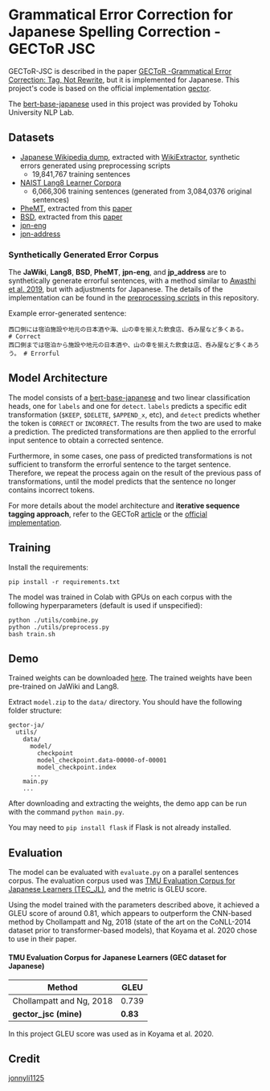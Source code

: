 # Grammatical Error Correction for Japanese Spelling Correction - GECToR JSC

GECToR-JSC is described in the paper [GECToR -Grammatical Error Correction: Tag, Not Rewrite](https://arxiv.org/abs/2005.12592), but it is implemented for Japanese. This project's code is based on the official implementation [gector](https://github.com/grammarly/gector).

The [bert-base-japanese](https://huggingface.co/cl-tohoku/bert-base-japanese-v2) used in this project was provided by Tohoku University NLP Lab.

## Datasets

- [Japanese Wikipedia dump](https://dumps.wikimedia.org/), extracted with [WikiExtractor](https://github.com/attardi/wikiextractor), synthetic errors generated using preprocessing scripts
  - 19,841,767 training sentences
- [NAIST Lang8 Learner Corpora](https://sites.google.com/site/naistlang8corpora/)
  - 6,066,306 training sentences (generated from 3,084,0376 original sentences)
- [PheMT](https://github.com/cl-tohoku/PheMT), extracted from this [paper](https://arxiv.org/pdf/2011.02121.pdf)
- [BSD](https://github.com/tsuruoka-lab/BSD), extracted from this [paper](https://arxiv.org/pdf/2008.01940.pdf)
- [jpn-eng](http://www.manythings.org/anki/)
- [jpn-address](https://drive.google.com/drive/folders/1kBz8wbYztRkgz2nQgQvBD1wkWz8Jwz1-?usp=sharing)

### Synthetically Generated Error Corpus

The **JaWiki**, **Lang8**, **BSD**, **PheMT**, **jpn-eng**, and **jp_address** are to synthetically generate errorful sentences, with a method similar to [Awasthi et al. 2019](https://github.com/awasthiabhijeet/PIE/tree/master/errorify), but with adjustments for Japanese. The details of the implementation can be found in the [preprocessing scripts](https://github.com/phkhanhtrinh23/gector_jsc/blob/main/utils/preprocess.py) in this repository.

Example error-generated sentence:
```
西口側には宿泊施設や地元の日本酒や海、山の幸を揃えた飲食店、呑み屋など多くある。        # Correct
西口側までは宿泊から施設や地元の日本酒や、山の幸を揃えた飲食は店、呑み屋など多くあろう。 # Errorful
```

## Model Architecture

The model consists of a [bert-base-japanese](https://huggingface.co/cl-tohoku/bert-base-japanese-v2) and two linear classification heads, one for `labels` and one for `detect`. `labels` predicts a specific edit transformation (`$KEEP`, `$DELETE`, `$APPEND_x`, etc), and `detect` predicts whether the token is `CORRECT` or `INCORRECT`. The results from the two are used to make a prediction. The predicted transformations are then applied to the errorful input sentence to obtain a corrected sentence.

Furthermore, in some cases, one pass of predicted transformations is not sufficient to transform the errorful sentence to the target sentence. Therefore, we repeat the process again on the result of the previous pass of transformations, until the model predicts that the sentence no longer contains incorrect tokens.

For more details about the model architecture and __iterative sequence tagging approach__, refer to the GECToR [article](https://www.grammarly.com/blog/engineering/gec-tag-not-rewrite/) or the [official implementation](https://github.com/grammarly/gector/blob/master/gector/seq2labels_model.py).

## Training
Install the requirements:
```
pip install -r requirements.txt
```

The model was trained in Colab with GPUs on each corpus with the following hyperparameters (default is used if unspecified):
```
python ./utils/combine.py
python ./utils/preprocess.py
bash train.sh
```

## Demo

Trained weights can be downloaded [here](https://drive.google.com/file/d/1nhWzDZnZKxLvqwYMLlwRNOkMK2aXv4-5/view?usp=sharing). The trained weights have been pre-trained on JaWiki and Lang8.

Extract `model.zip` to the `data/` directory. You should have the following folder structure:

```
gector-ja/
  utils/
    data/
      model/
        checkpoint
        model_checkpoint.data-00000-of-00001
        model_checkpoint.index
      ...
    main.py
    ...
```

After downloading and extracting the weights, the demo app can be run with the command `python main.py`.

You may need to `pip install flask` if Flask is not already installed.

## Evaluation

The model can be evaluated with `evaluate.py` on a parallel sentences corpus. The evaluation corpus used was [TMU Evaluation Corpus for Japanese Learners (TEC_JL)](https://github.com/koyama-aomi/TEC-JL), and the metric is GLEU score.

Using the model trained with the parameters described above, it achieved a GLEU score of around 0.81, which appears to outperform the CNN-based method by Chollampatt and Ng, 2018 (state of the art on the CoNLL-2014 dataset prior to transformer-based models), that Koyama et al. 2020 chose to use in their paper.

#### TMU Evaluation Corpus for Japanese Learners (GEC dataset for Japanese)
| Method                    | GLEU  |
| ------------------------- | ----- |
| Chollampatt and Ng, 2018  | 0.739 |
| __gector_jsc (mine)__  | __0.83__  |

In this project GLEU score was used as in Koyama et al. 2020.

## Credit
[jonnyli1125
](https://github.com/jonnyli1125)
